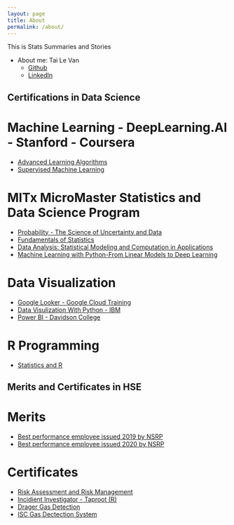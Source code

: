 ```yaml
---
layout: page
title: About
permalink: /about/
---
```


This is Stats Summaries and Stories

- About me: Tai Le Van
    - [Github](https://github.com/tailevan)
    - [LinkedIn](https://linkedin.com/in/tailevan)
    

## Certifications in Data Science

# Machine Learning - DeepLearning.AI - Stanford - Coursera

- [Advanced Learning Algorithms](/images/Stanford_ML/advanced_learning.pdf)
- [Supervised Machine Learning](/images/Stanford_ML/supervised_learning.pdf)

# MITx MicroMaster Statistics and Data Science Program
- [Probability - The Science of Uncertainty and Data](https://courses.edx.org/certificates/a34d612b2be64d2d9a4fc69f205e3583)
- [Fundamentals of Statistics](https://courses.edx.org/certificates/ecc54b7ce99343e5a9acbadfc0e11daa)
- [Data Analysis: Statistical Modeling and Computation in Applications](https://courses.edx.org/certificates/b308c8cd874a43f5aceb86e0cbd5643a)
- [Machine Learning with Python-From Linear Models to Deep Learning](https://courses.edx.org/certificates/99bddcae234b4074aaeb8e275ec874ed)

# Data Visualization
- [Google Looker - Google Cloud Training](/images/Looker_cert.pdf)
- [Data Visulization With Python - IBM](https://courses.edx.org/certificates/282702f36a164c568d2b199913304396)
- [Power BI - Davidson College](https://courses.edx.org/certificates/ceeec63c6a304a48bf29126083c14dd4)


# R Programming
- [Statistics and R](https://courses.edx.org/certificates/1f404849a81c4c478ba51088890328f4)


## Merits and Certificates in HSE

# Merits

- [Best performance employee issued 2019 by NSRP](/images/NSRP_best_employee_2019.png)
- [Best performance employee issued 2020 by NSRP](/images/NSRP_best_employee.png)

# Certificates

- [Risk Assessment and Risk Management](/images/Risk_assessment_cert.png)
- [Incidient Investigator - Taproot (R)](/images/Tap_root.jpg)
- [Drager Gas Detection](/images/Drager_gas_cert.png)
- [ISC Gas Dectection System](/images/ISC_gas_detection_system.png)